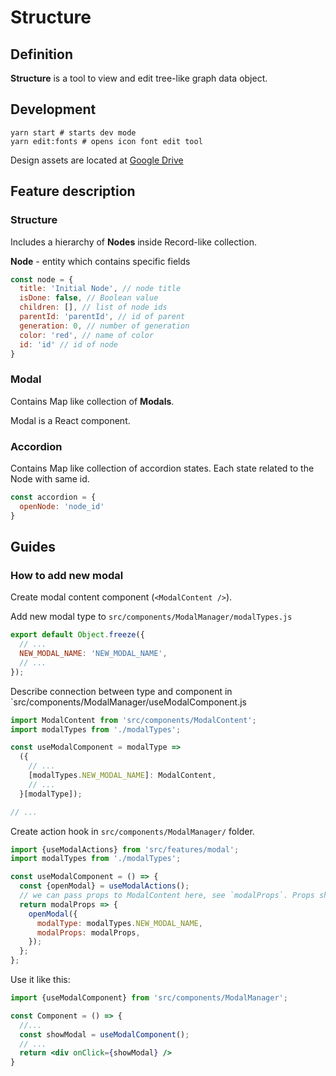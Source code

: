 # Structure

## Definition

**Structure** is a tool to view and edit tree-like graph data object.

## Development

```shell script
yarn start # starts dev mode
yarn edit:fonts # opens icon font edit tool
```

Design assets are located at [Google Drive](https://drive.google.com/open?id=1d373Aux91lg9t5Xefgj5E-W6LNbblATQ)

## Feature description

### Structure

Includes a hierarchy of **Nodes** inside Record-like collection.

**Node** - entity which contains specific fields

```js
const node = {
  title: 'Initial Node', // node title
  isDone: false, // Boolean value
  children: [], // list of node ids
  parentId: 'parentId', // id of parent
  generation: 0, // number of generation
  color: 'red', // name of color
  id: 'id' // id of node
}
```

### Modal

Contains Map like collection of **Modals**.

Modal is a React component.

### Accordion

Contains Map like collection of accordion states. Each state related to the Node with same id.

```js
const accordion = {
  openNode: 'node_id'
}
```


## Guides

### How to add new modal

Create modal content component (`<ModalContent />`).

Add new modal type to `src/components/ModalManager/modalTypes.js`
```js
export default Object.freeze({
  // ...
  NEW_MODAL_NAME: 'NEW_MODAL_NAME',
  // ...
});
```

Describe connection between type and component in `src/components/ModalManager/useModalComponent.js

```js
import ModalContent from 'src/components/ModalContent';
import modalTypes from './modalTypes';

const useModalComponent = modalType =>
  ({
    // ...
    [modalTypes.NEW_MODAL_NAME]: ModalContent,
    // ...
  }[modalType]);

// ...
````

Create action hook in `src/components/ModalManager/` folder.

```js
import {useModalActions} from 'src/features/modal';
import modalTypes from './modalTypes';

const useModalComponent = () => {
  const {openModal} = useModalActions();
  // we can pass props to ModalContent here, see `modalProps`. Props should be serializable since they are stored in redux.
  return modalProps => {
    openModal({
      modalType: modalTypes.NEW_MODAL_NAME,
      modalProps: modalProps,
    });
  };
};
```

Use it like this:

```jsx
import {useModalComponent} from 'src/components/ModalManager';

const Component = () => {
  //...
  const showModal = useModalComponent();
  // ...
  return <div onClick={showModal} />
}
```
